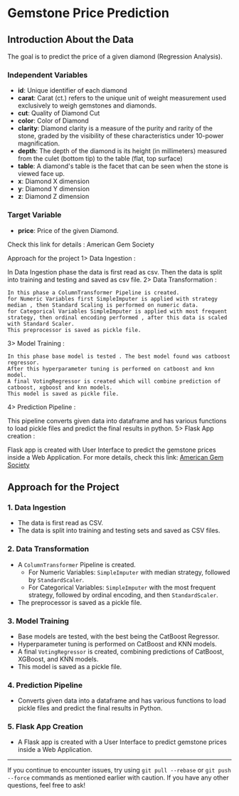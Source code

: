 # Gemstone Price Prediction

## Introduction About the Data
The goal is to predict the price of a given diamond (Regression Analysis).

### Independent Variables
- **id**: Unique identifier of each diamond
- **carat**: Carat (ct.) refers to the unique unit of weight measurement used exclusively to weigh gemstones and diamonds.
- **cut**: Quality of Diamond Cut
- **color**: Color of Diamond
- **clarity**: Diamond clarity is a measure of the purity and rarity of the stone, graded by the visibility of these characteristics under 10-power magnification.
- **depth**: The depth of the diamond is its height (in millimeters) measured from the culet (bottom tip) to the table (flat, top surface)
- **table**: A diamond's table is the facet that can be seen when the stone is viewed face up.
- **x**: Diamond X dimension
- **y**: Diamond Y dimension
- **z**: Diamond Z dimension

### Target Variable
- **price**: Price of the given Diamond.

Check this link for details : American Gem Society

Approach for the project
 1> Data Ingestion :

In Data Ingestion phase the data is first read as csv.
Then the data is split into training and testing and saved as csv file.
 2> Data Transformation :

    In this phase a ColumnTransformer Pipeline is created.
    for Numeric Variables first SimpleImputer is applied with strategy median , then Standard Scaling is performed on numeric data.
    for Categorical Variables SimpleImputer is applied with most frequent strategy, then ordinal encoding performed , after this data is scaled with Standard Scaler.
    This preprocessor is saved as pickle file.
 3> Model Training :

    In this phase base model is tested . The best model found was catboost regressor.
    After this hyperparameter tuning is performed on catboost and knn model.
    A final VotingRegressor is created which will combine prediction of catboost, xgboost and knn models.
    This model is saved as pickle file.
 4> Prediction Pipeline :

This pipeline converts given data into dataframe and has various functions to load pickle files and predict the final results in python.
 5> Flask App creation :

Flask app is created with User Interface to predict the gemstone prices inside a Web Application. 
For more details, check this link: [American Gem Society](https://www.americangemsociety.org)

## Approach for the Project

### 1. Data Ingestion
- The data is first read as CSV.
- The data is split into training and testing sets and saved as CSV files.

### 2. Data Transformation
- A `ColumnTransformer` Pipeline is created.
  - For Numeric Variables: `SimpleImputer` with median strategy, followed by `StandardScaler`.
  - For Categorical Variables: `SimpleImputer` with the most frequent strategy, followed by ordinal encoding, and then `StandardScaler`.
- The preprocessor is saved as a pickle file.

### 3. Model Training
- Base models are tested, with the best being the CatBoost Regressor.
- Hyperparameter tuning is performed on CatBoost and KNN models.
- A final `VotingRegressor` is created, combining predictions of CatBoost, XGBoost, and KNN models.
- This model is saved as a pickle file.

### 4. Prediction Pipeline
- Converts given data into a dataframe and has various functions to load pickle files and predict the final results in Python.

### 5. Flask App Creation
- A Flask app is created with a User Interface to predict gemstone prices inside a Web Application.

---

If you continue to encounter issues, try using `git pull --rebase` or `git push --force` commands as mentioned earlier with caution. If you have any other questions, feel free to ask!
